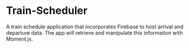 # Train-Scheduler
A train schedule application that incorporates Firebase to host arrival and departure data. The app will retrieve and manipulate this information with Moment.js.

